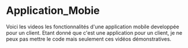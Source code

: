 # Application_Mobie

Voici les videos les fonctionnalités d'une application mobile developpée pour un client. Etant donné que c'est une application pour un client, je ne peux pas mettre le code mais seulement ces vidéos démonstratives.
